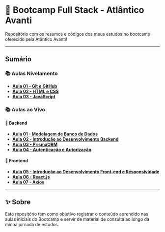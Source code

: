 # 🚀 Bootcamp Full Stack - Atlântico Avanti

Repositório com os resumos e códigos dos meus estudos no bootcamp oferecido pela Atântico Avanti!

---

## Sumário

### 📚 Aulas Nivelamento

- [**Aula 01 – Git e GitHub**](./Aulas%20Nivelamento/Aula%2001%20-%20Git%20e%20Github/)
- [**Aula 02 - HTML e CSS**](./Aulas%20Nivelamento/Aula%2002%20-%20Html%20e%20CSS/)
- [**Aula 03 - JavaScript**](./Aulas%20Nivelamento/Aula%2003%20-%20JavaScript/)


### 📚 Aulas ao Vivo

#### 🧱 Backend
- [**Aula 01 - Modelagem de Banco de Dados**](./Aulas%20ao%20Vivo/Aula%2001%20-%20Modelagem%20de%20Banco%20de%20Dados/)
- [**Aula 02 - Introdução ao Desenvolvimento Backend**](./Aulas%20ao%20Vivo/Aula%2002%20-%20Introdução%20ao%20Desenvolvimento%20Backend/)
- [**Aula 03 - PrismaORM**](./Aulas%20ao%20Vivo/Aula%2003%20-%20PrismaORM/)
- [**Aula 04 - Autenticação e Autorização**](./Aulas%20ao%20Vivo/Aula%2004%20-%20Autenticação%20e%20Autorização/)

#### 📱 Frontend

- [**Aula 05 - Introdução ao Desenvolvimento Front-end e Responsividade**](./Aulas%20ao%20Vivo/Aula%2005%20-%20Introdução%20ao%20Desenvolvimento%20Front-end%20e%20Responsividade/)
- [**Aula 06 - React.js**](./Aulas%20ao%20Vivo/Aula%2006%20-%20React.js/)
- [**Aula 07 - Axios**](./Aulas%20ao%20Vivo/Aula%2007%20-%20Axios/)

---

## ✨ Sobre

Este repositório tem como objetivo registrar o conteúdo aprendido nas aulas iniciais do Bootcamp e servir de material de consulta ao longo da minha jornada de estudos.
